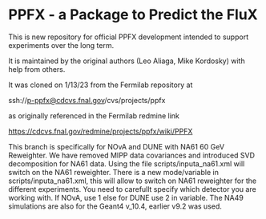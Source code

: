 # PPFX - a Package to Predict the FluX

This is new repository for official PPFX development intended to support experiments over the long term.

It is maintained by the original authors (Leo Aliaga, Mike Kordosky) with help from others.

It was cloned on 1/13/23 from the Fermilab repository at

ssh://p-ppfx@cdcvs.fnal.gov/cvs/projects/ppfx 

as originally referenced in the Fermilab redmine link

https://cdcvs.fnal.gov/redmine/projects/ppfx/wiki/PPFX



This branch is specifically for NOvA and DUNE with NA61 60 GeV Reweighter. We have removed MIPP data covariances and introduced SVD decomposition for NA61 data.
Using the file scripts/inputa_na61.xml will switch on the NA61 reweighter. There is a new mode/variable in scripts/inputa_na61.xml, this will allow to switch on NA61 reweighter for the different experiments.
You need to carefullt specify which detector you are working with. If NOvA, use 1 else for DUNE use 2 in <Exp> variable.
The NA49 simulations are also for the Geant4 v_10.4, earlier v9.2 was used.


